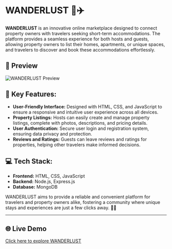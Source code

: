 # WANDERLUST 🏡✈️

**WANDERLUST** is an innovative online marketplace designed to connect property owners with travelers seeking short-term accommodations. The platform provides a seamless experience for both hosts and guests, allowing property owners to list their homes, apartments, or unique spaces, and travelers to discover and book these accommodations effortlessly.

## 🌟 Preview
![WANDERLUST Preview](preview.jpeg)

## 🔑 Key Features:
- **User-Friendly Interface:** Designed with HTML, CSS, and JavaScript to ensure a responsive and intuitive user experience across all devices.
- **Property Listings:** Hosts can easily create and manage property listings, complete with photos, descriptions, and pricing details.
- **User Authentication:** Secure user login and registration system, ensuring data privacy and protection.
- **Reviews and Ratings:** Guests can leave reviews and ratings for properties, helping other travelers make informed decisions.

## 💻 Tech Stack:
- **Frontend:** HTML, CSS, JavaScript
- **Backend:** Node.js, Express.js
- **Database:** MongoDB

WANDERLUST aims to provide a reliable and convenient platform for travelers and property owners alike, fostering a community where unique stays and experiences are just a few clicks away. 🚀✨

---

## 🌐 Live Demo
[Click here to explore WANDERLUST](your-live-demo-link)
